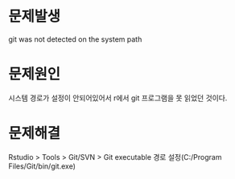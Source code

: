 # 문제발생
git was not detected on the system path

# 문제원인
시스템 경로가 설정이 안되어있어서 r에서 git 프로그램을 못 읽었던 것이다.

# 문제해결
Rstudio > Tools > Git/SVN > Git executable 경로 설정(C:/Program Files/Git/bin/git.exe)
